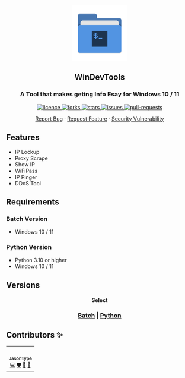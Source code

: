 <div align="center">
<img width="150px" src="Icons/icon.png" alt="WinDevTools" />
<h2 align="center">WinDevTools</h2>
<h3 align="center">A Tool that makes geting Info Esay for Windows 10 / 11</h3>
</div>

<p align="center">
<a href="https://github.com/JasonType/WinDevTools/blob/main/LICENSE" target="blank">
<img src="https://img.shields.io/github/license/JasonType/WinDevTools?style=flat-square" alt="licence" />
</a>
<a href="https://github.com/JasonType/WinDevTools/fork" target="blank">
<img src="https://img.shields.io/github/forks/JasonType/WinDevTools?style=flat-square" alt="forks"/>
</a>
<a href="https://github.com/JasonType/WinDevTools/stargazers" target="blank">
<img src="https://img.shields.io/github/stars/JasonType/WinDevTools?style=flat-square" alt="stars"/>
</a>
<a href="https://github.com/JasonType/WinDevTools/issues" target="blank">
<img src="https://img.shields.io/github/issues/JasonType/WinDevTools?style=flat-square" alt="issues" />
</a>
<a href="https://github.com/JasonType/WinDevTools/pulls" target="blank">
<img src="https://img.shields.io/github/issues-pr/JasonType/WinDevTools?style=flat-square" alt="pull-requests"/>
</a>


<p align="center">
    <a href="https://github.com/JasonType/WinDevTools/issues/new/choose">Report Bug</a>
    ·
    <a href="https://github.com/JasonType/WinDevTools/issues/new/choose">Request Feature</a>
    ·
    <a href="https://github.com/JasonType/WinDevTools/issues/new/choose">Security Vulnerability</a>
   
</p>

<!-- ALL-CONTRIBUTORS-BADGE:START - Do not remove or modify this section -->

<!-- ALL-CONTRIBUTORS-BADGE:END -->





## Features

- IP Lockup
- Proxy Scrape
- Show IP
- WiFiPass
- IP Pinger
- DDoS Tool

## Requirements

### Batch Version
- Windows 10 / 11

### Python Version
- Python 3.10 or higher
- Windows 10 / 11

## Versions

<h4 align="center">
    Select
</h4>

<h3 align="center">
    <a href="https://github.com/JasonType/WinDevTools/tree/Batch">Batch</a>
   |
    <a href="https://github.com/JasonType/WinDevTools/tree/Python">Python</a>   
</h3>    

## Contributors ✨



<!-- ALL-CONTRIBUTORS-LIST:START - Do not remove or modify this section -->
<!-- prettier-ignore-start -->
<!-- markdownlint-disable -->
<table align="center">
  <tr>
    <td align="center"><a href="https://github.com/JasonType"><img src="https://avatars.githubusercontent.com/u/51136022?v=4?s=100" width="100px;" alt=""/><br /><sub><b>JasonType</b></sub></a><br /><a href="https://github.com/JasonType/WinDevTools/commits?author=JasonType" title="Code">💻</a> <a href="#security-JasonType" title="Security">🛡️</a> <a href="#data-JasonType" title="Data">🔣</a> <a href="#ideas-JasonType" title="Ideas, Planning, & Feedback">🤔</a></td>
  </tr>
</table>

<!-- markdownlint-restore -->
<!-- prettier-ignore-end -->

<!-- ALL-CONTRIBUTORS-LIST:END -->

